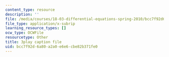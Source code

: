 ```yaml
---
content_type: resource
description: ''
file: /media/courses/18-03-differential-equations-spring-2010/bcc7f92d6a80a2a0e6e6cbe82b371fe0_WBJ_iXudb-s.srt
file_type: application/x-subrip
learning_resource_types: []
ocw_type: OCWFile
resourcetype: Other
title: 3play caption file
uid: bcc7f92d-6a80-a2a0-e6e6-cbe82b371fe0
---
```

